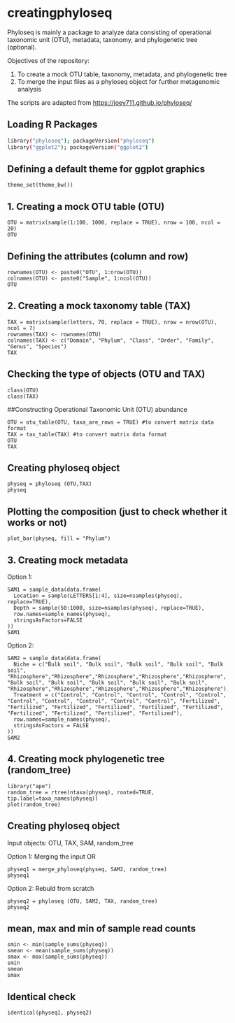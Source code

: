 # creatingphyloseq
Phyloseq is mainly a package to analyze data consisting of operational taxonomic unit (OTU), metadata, taxonomy, and phylogenetic tree (optional).

Objectives of the repository: 
1. To create a mock OTU table, taxonomy, metadata, and phylogenetic tree
2. To merge the input files as a phyloseq object for further metagenomic analysis

The scripts are adapted from https://joey711.github.io/phyloseq/

## Loading R Packages
```bash
library("phyloseq"); packageVersion("phyloseq")
library("ggplot2"); packageVersion("ggplot2")
```

## Defining a default theme for ggplot graphics
```
theme_set(theme_bw())
```

## 1. Creating a mock OTU table (OTU)
```
OTU = matrix(sample(1:100, 1000, replace = TRUE), nrow = 100, ncol = 20)
OTU
```

## Defining the attributes (column and row)
```
rownames(OTU) <- paste0("OTU", 1:nrow(OTU))
colnames(OTU) <- paste0("Sample", 1:ncol(OTU))
OTU
```

## 2. Creating a mock taxonomy table (TAX)
```
TAX = matrix(sample(letters, 70, replace = TRUE), nrow = nrow(OTU), ncol = 7)
rownames(TAX) <- rownames(OTU)
colnames(TAX) <- c("Domain", "Phylum", "Class", "Order", "Family", "Genus", "Species")
TAX
```

## Checking the type of objects (OTU and TAX)
```
class(OTU)
class(TAX)
```

##Constructing Operational Taxonomic Unit (OTU) abundance
```
OTU = otu_table(OTU, taxa_are_rows = TRUE) #to convert matrix data format
TAX = tax_table(TAX) #to convert matrix data format
OTU
TAX
```

## Creating phyloseq object
```
physeq = phyloseq (OTU,TAX)
physeq
```

## Plotting the composition (just to check whether it works or not)
```
plot_bar(physeq, fill = "Phylum")
```

## 3. Creating mock metadata
Option 1:
```
SAM1 = sample_data(data.frame(
  Location = sample(LETTERS[1:4], size=nsamples(physeq), replace=TRUE),
  Depth = sample(50:1000, size=nsamples(physeq), replace=TRUE),
  row.names=sample_names(physeq),
  stringsAsFactors=FALSE
))
SAM1
```

Option 2:
```
SAM2 = sample_data(data.frame(
  Niche = c("Bulk soil", "Bulk soil", "Bulk soil", "Bulk soil", "Bulk soil", "Rhizosphere","Rhizosphere","Rhizosphere","Rhizosphere","Rhizosphere", "Bulk soil", "Bulk soil", "Bulk soil", "Bulk soil", "Bulk soil", "Rhizosphere","Rhizosphere","Rhizosphere","Rhizosphere","Rhizosphere"),
  Treatment = c("Control", "Control", "Control", "Control", "Control", "Control", "Control", "Control", "Control", "Control", "Fertilized",  "Fertilized", "Fertilized", "Fertilized", "Fertilized", "Fertilized", "Fertilized", "Fertilized", "Fertilized", "Fertilized"),
  row.names=sample_names(physeq),
  stringsAsFactors = FALSE
))
SAM2
```

## 4. Creating mock phylogenetic tree (random_tree)
```
library("ape")
random_tree = rtree(ntaxa(physeq), rooted=TRUE, tip.label=taxa_names(physeq))
plot(random_tree)
```

## Creating phyloseq object
Input objects: OTU, TAX, SAM, random_tree

Option 1: Merging the input OR
```
physeq1 = merge_phyloseq(physeq, SAM2, random_tree)
physeq1
```

Option 2: Rebuld from scratch
```
physeq2 = phyloseq (OTU, SAM2, TAX, random_tree)
physeq2
```

## mean, max and min of sample read counts
```
smin <- min(sample_sums(physeq))
smean <- mean(sample_sums(physeq))
smax <- max(sample_sums(physeq))
smin
smean
smax
```

## Identical check
```
identical(physeq1, physeq2)
```
